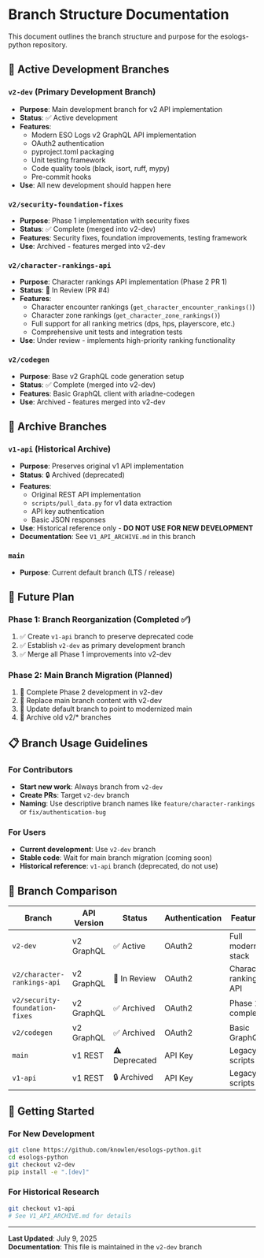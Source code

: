 # Branch Structure Documentation

This document outlines the branch structure and purpose for the esologs-python repository.

## 🌟 Active Development Branches

### `v2-dev` (Primary Development Branch)
- **Purpose**: Main development branch for v2 API implementation
- **Status**: ✅ Active development
- **Features**: 
  - Modern ESO Logs v2 GraphQL API implementation
  - OAuth2 authentication
  - pyproject.toml packaging
  - Unit testing framework
  - Code quality tools (black, isort, ruff, mypy)
  - Pre-commit hooks
- **Use**: All new development should happen here

### `v2/security-foundation-fixes`
- **Purpose**: Phase 1 implementation with security fixes
- **Status**: ✅ Complete (merged into v2-dev)
- **Features**: Security fixes, foundation improvements, testing framework
- **Use**: Archived - features merged into v2-dev

### `v2/character-rankings-api`
- **Purpose**: Character rankings API implementation (Phase 2 PR 1)
- **Status**: 🔄 In Review (PR #4)
- **Features**: 
  - Character encounter rankings (`get_character_encounter_rankings()`)
  - Character zone rankings (`get_character_zone_rankings()`)
  - Full support for all ranking metrics (dps, hps, playerscore, etc.)
  - Comprehensive unit tests and integration tests
- **Use**: Under review - implements high-priority ranking functionality

### `v2/codegen` 
- **Purpose**: Base v2 GraphQL code generation setup
- **Status**: ✅ Complete (merged into v2-dev)
- **Features**: Basic GraphQL client with ariadne-codegen
- **Use**: Archived - features merged into v2-dev

## 📜 Archive Branches

### `v1-api` (Historical Archive)
- **Purpose**: Preserves original v1 API implementation
- **Status**: 🔒 Archived (deprecated)
- **Features**:
  - Original REST API implementation
  - `scripts/pull_data.py` for v1 data extraction
  - API key authentication
  - Basic JSON responses
- **Use**: Historical reference only - **DO NOT USE FOR NEW DEVELOPMENT**
- **Documentation**: See `V1_API_ARCHIVE.md` in this branch

### `main` 
- **Purpose**: Current default branch (LTS / release) 

## 🔄 Future Plan

### Phase 1: Branch Reorganization (Completed ✅)
1. ✅ Create `v1-api` branch to preserve deprecated code
2. ✅ Establish `v2-dev` as primary development branch
3. ✅ Merge all Phase 1 improvements into v2-dev

### Phase 2: Main Branch Migration (Planned)
1. 🚧 Complete Phase 2 development in v2-dev
2. 🚧 Replace main branch content with v2-dev
3. 🚧 Update default branch to point to modernized main
4. 🚧 Archive old v2/* branches

## 📋 Branch Usage Guidelines

### For Contributors
- **Start new work**: Always branch from `v2-dev`
- **Create PRs**: Target `v2-dev` branch
- **Naming**: Use descriptive branch names like `feature/character-rankings` or `fix/authentication-bug`

### For Users
- **Current development**: Use `v2-dev` branch
- **Stable code**: Wait for main branch migration (coming soon)
- **Historical reference**: `v1-api` branch (deprecated, do not use)

## 🎯 Branch Comparison

| Branch | API Version | Status | Authentication | Features | Use Case |
|--------|-------------|--------|----------------|----------|----------|
| `v2-dev` | v2 GraphQL | ✅ Active | OAuth2 | Full modern stack | **Use this** |
| `v2/character-rankings-api` | v2 GraphQL | 🔄 In Review | OAuth2 | Character rankings API | **Under review** |
| `v2/security-foundation-fixes` | v2 GraphQL | ✅ Archived | OAuth2 | Phase 1 complete | Reference |
| `v2/codegen` | v2 GraphQL | ✅ Archived | OAuth2 | Basic GraphQL | Reference |
| `main` | v1 REST | ⚠️ Deprecated | API Key | Legacy scripts | **Avoid** |
| `v1-api` | v1 REST | 🔒 Archived | API Key | Legacy scripts | **Archive only** |

## 🚀 Getting Started

### For New Development
```bash
git clone https://github.com/knowlen/esologs-python.git
cd esologs-python
git checkout v2-dev
pip install -e ".[dev]"
```

### For Historical Research
```bash
git checkout v1-api
# See V1_API_ARCHIVE.md for details
```

---

**Last Updated**: July 9, 2025  
**Documentation**: This file is maintained in the `v2-dev` branch

